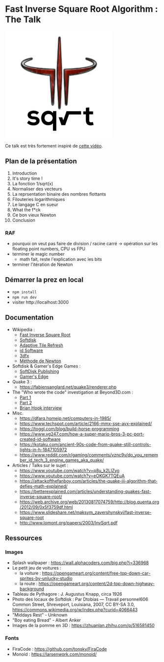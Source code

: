 # Fast Inverse Square Root Algorithm : The Talk

![logo](/public/logo.png)

Ce talk est très fortement inspiré de [cette vidéo](https://www.youtube.com/watch?v=p8u_k2LIZyo&ab_channel=Nemean). 

## Plan de la présentation

1. Introduction
2. It's story time !
3. La fonction 1/sqrt(x)
4. Normaliser des vecteurs
5. La reprsentation binaire des nombres flottants
6. Filouteries logarithmiques
7. Le langage C en sueur
8. What the f*ck
9. Ce bon vieux Newton
10. Conclusion

### RAF

- pourquoi on veut pas faire de division / racine carré -> opération sur les floating point numbers, CPU vs FPU
- terminer le magic number
  - math fait, reste l'explication avec les bits
- terminer l'itération de Newton

## Démarrer la prez en local

- `npm install`
- `npm run dev`
- visiter http://localhost:3000

## Documentation

- Wikipedia :
  - [Fast Inverse Square Root](https://en.wikipedia.org/wiki/Fast_inverse_square_root)
  - [Softdisk](https://fr.wikipedia.org/wiki/Softdisk)
  - [Adaptive Tile Refresh](https://en.wikipedia.org/wiki/Adaptive_tile_refresh)
  - [id Software](https://fr.wikipedia.org/wiki/Id_Software)
  - [3dfx](https://fr.wikipedia.org/wiki/3dfx)
  - [Méthode de Newton](https://fr.wikipedia.org/wiki/M%C3%A9thode_de_Newton)
- Softdisk & Gamer's Edge Games :
  - [SoftDisk Publishing](https://www.mobygames.com/company/353/softdisk-publishing/)
  - [Gamer's Edge](https://www.mobygames.com/company/355/gamers-edge/)
- Quake 3 :
  - https://fabiensanglard.net/quake3/renderer.php
- The "Who wrote the code" investigation at Beyond3D.com :
  - [Part 1](https://www.beyond3d.com/content/articles/8)
  - [Part 2](https://www.beyond3d.com/content/articles/15)
  - [Brian Hook interview](https://www.quakewiki.net/profile-retro-interview-brian-hook/)
- Misc.
  - https://dfarq.homeip.net/computers-in-1985/
  - https://www.techspot.com/article/2166-mmx-sse-avx-explained/
  - https://toggl.com/blog/build-horse-programming
  - https://www.vg247.com/how-a-super-mario-bros-3-pc-port-created-id-software
  - https://kotaku.com/ancient-90s-code-from-quake-still-controls-lights-in-h-1847105972
  - https://www.reddit.com/r/gaming/comments/vznc9v/do_you_remember_id_tech_3_engine_games_aka_quake/
- Articles / Talks sur le sujet :
  - https://www.youtube.com/watch?v=p8u_k2LIZyo
  - https://www.youtube.com/watch?v=eOKGK7TQEuA
  - https://attackofthefanboy.com/articles/the-quake-iii-algorithm-that-defies-math-explained/
  - https://betterexplained.com/articles/understanding-quakes-fast-inverse-square-root/
  - https://web.archive.org/web/20130817074759/http://blog.quenta.org/2012/09/0x5f3759df.html
  - https://www.slideshare.net/maksym_zavershynskyi/fast-inverse-square-root
  - http://www.lomont.org/papers/2003/InvSqrt.pdf

## Ressources

### Images

- Splash wallpaper : https://wall.alphacoders.com/big.php?i=336968
- Le petit jeu de voitures :
  - la voiture : https://opengameart.org/content/free-top-down-car-sprites-by-unlucky-studio
  - la route : https://opengameart.org/content/2d-top-down-highway-background
- Tableau de Pythagore : J. Augustus Knapp, circa 1926
- Photo des locaux de Softdisk : Par Dtobias — Travail personnel606 Common Street, Shreveport, Louisiana, 2007, CC BY-SA 3.0, https://commons.wikimedia.org/w/index.php?curid=4066443
- "Middays Rest" - Unknown
- "Boy eating Bread" - Albert Anker
- Images de la pomme en 3D : https://zhuanlan.zhihu.com/p/516581450

### Fonts

- FiraCode : https://github.com/tonsky/FiraCode
- Monoid : https://larsenwork.com/monoid/